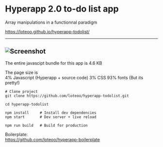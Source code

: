 # Hyperapp 2.0 to-do list app
Array manipulations in a functionnal paradigm  

https://loteoo.github.io/hyperapp-todolist/

---
![Screenshot](https://raw.githubusercontent.com/loteoo/hyperapp-todolist/master/src/assets/app-demo.gif)
---

The entire javascipt bundle for this app is 4.6 KB

The page size is  
4% Javascript  (Hyperapp + source code)
3% CSS
93% fonts  (But its pretty!)

```
# Clone project
git clone https://github.com/loteoo/hyperapp-todolist.git

cd hyperapp-todolist

npm install     # Install dev dependencies
npm start       # Dev server + live reload
```

```
npm run build   # Build for production
```

Boilerplate:  
https://github.com/loteoo/hyperapp-boilerplate
